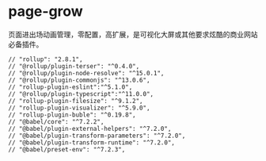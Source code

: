 # page-grow
页面进出场动画管理，零配置，高扩展，是可视化大屏或其他要求炫酷的商业网站必备插件。

    // "rollup": "2.8.1",
    // "@rollup/plugin-terser": "^0.4.0",
    // "@rollup/plugin-node-resolve": "^15.0.1",
    // "@rollup/plugin-commonjs": "^13.0.6",
    // "rollup-plugin-eslint":"^5.1.0",
    // "@rollup/plugin-typescript":"^11.0.0",
    // "rollup-plugin-filesize": "^9.1.2",
    // "rollup-plugin-visualizer": "^5.9.0",
    // "rollup-plugin-buble": "^0.19.8",
    // "@babel/core": "^7.2.2",
    // "@babel/plugin-external-helpers": "^7.2.0",
    // "@babel/plugin-transform-parameters": "^7.2.0",
    // "@babel/plugin-transform-runtime": "^7.2.0",
    // "@babel/preset-env": "^7.2.3",